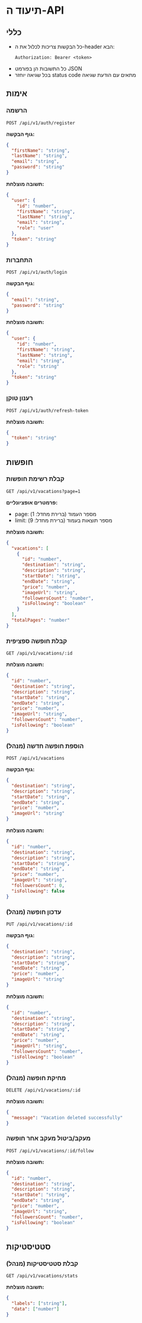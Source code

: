 # תיעוד ה-API

## כללי
- כל הבקשות צריכות לכלול את ה-header הבא:
  ```
  Authorization: Bearer <token>
  ```
- כל התשובות הן בפורמט JSON
- בכל שגיאה יוחזר status code מתאים עם הודעת שגיאה

## אימות

### הרשמה
```
POST /api/v1/auth/register
```

**גוף הבקשה:**
```json
{
  "firstName": "string",
  "lastName": "string",
  "email": "string",
  "password": "string"
}
```

**תשובה מוצלחת:**
```json
{
  "user": {
    "id": "number",
    "firstName": "string",
    "lastName": "string",
    "email": "string",
    "role": "user"
  },
  "token": "string"
}
```

### התחברות
```
POST /api/v1/auth/login
```

**גוף הבקשה:**
```json
{
  "email": "string",
  "password": "string"
}
```

**תשובה מוצלחת:**
```json
{
  "user": {
    "id": "number",
    "firstName": "string",
    "lastName": "string",
    "email": "string",
    "role": "string"
  },
  "token": "string"
}
```

### רענון טוקן
```
POST /api/v1/auth/refresh-token
```

**תשובה מוצלחת:**
```json
{
  "token": "string"
}
```

## חופשות

### קבלת רשימת חופשות
```
GET /api/v1/vacations?page=1
```

**פרמטרים אופציונליים:**
- page: מספר העמוד (ברירת מחדל: 1)
- limit: מספר תוצאות בעמוד (ברירת מחדל: 9)

**תשובה מוצלחת:**
```json
{
  "vacations": [
    {
      "id": "number",
      "destination": "string",
      "description": "string",
      "startDate": "string",
      "endDate": "string",
      "price": "number",
      "imageUrl": "string",
      "followersCount": "number",
      "isFollowing": "boolean"
    }
  ],
  "totalPages": "number"
}
```

### קבלת חופשה ספציפית
```
GET /api/v1/vacations/:id
```

**תשובה מוצלחת:**
```json
{
  "id": "number",
  "destination": "string",
  "description": "string",
  "startDate": "string",
  "endDate": "string",
  "price": "number",
  "imageUrl": "string",
  "followersCount": "number",
  "isFollowing": "boolean"
}
```

### הוספת חופשה חדשה (מנהל)
```
POST /api/v1/vacations
```

**גוף הבקשה:**
```json
{
  "destination": "string",
  "description": "string",
  "startDate": "string",
  "endDate": "string",
  "price": "number",
  "imageUrl": "string"
}
```

**תשובה מוצלחת:**
```json
{
  "id": "number",
  "destination": "string",
  "description": "string",
  "startDate": "string",
  "endDate": "string",
  "price": "number",
  "imageUrl": "string",
  "followersCount": 0,
  "isFollowing": false
}
```

### עדכון חופשה (מנהל)
```
PUT /api/v1/vacations/:id
```

**גוף הבקשה:**
```json
{
  "destination": "string",
  "description": "string",
  "startDate": "string",
  "endDate": "string",
  "price": "number",
  "imageUrl": "string"
}
```

**תשובה מוצלחת:**
```json
{
  "id": "number",
  "destination": "string",
  "description": "string",
  "startDate": "string",
  "endDate": "string",
  "price": "number",
  "imageUrl": "string",
  "followersCount": "number",
  "isFollowing": "boolean"
}
```

### מחיקת חופשה (מנהל)
```
DELETE /api/v1/vacations/:id
```

**תשובה מוצלחת:**
```json
{
  "message": "Vacation deleted successfully"
}
```

### מעקב/ביטול מעקב אחר חופשה
```
POST /api/v1/vacations/:id/follow
```

**תשובה מוצלחת:**
```json
{
  "id": "number",
  "destination": "string",
  "description": "string",
  "startDate": "string",
  "endDate": "string",
  "price": "number",
  "imageUrl": "string",
  "followersCount": "number",
  "isFollowing": "boolean"
}
```

## סטטיסטיקות

### קבלת סטטיסטיקות (מנהל)
```
GET /api/v1/vacations/stats
```

**תשובה מוצלחת:**
```json
{
  "labels": ["string"],
  "data": ["number"]
}
``` 